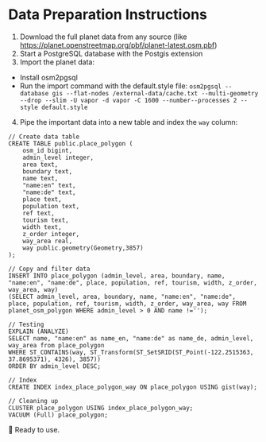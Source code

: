 # Data Preparation Instructions
1. Download the full planet data from any source (like https://planet.openstreetmap.org/pbf/planet-latest.osm.pbf)
2. Start a PostgreSQL database with the Postgis extension
3. Import the planet data:
  - Install osm2pgsql
  - Run the import command with the default.style file:
	`osm2pgsql --database gis --flat-nodes /external-data/cache.txt --multi-geometry --drop --slim -U vapor -d vapor -C 1600 --number--processes 2 --style default.style`

4. Pipe the important data into a new table and index the `way` column:

```
// Create data table
CREATE TABLE public.place_polygon (
    osm_id bigint,
    admin_level integer,
    area text,
    boundary text,
    name text,
    "name:en" text,
    "name:de" text,
    place text,
    population text,
    ref text,
    tourism text,
    width text,
    z_order integer,
    way_area real,
    way public.geometry(Geometry,3857)
);

// Copy and filter data
INSERT INTO place_polygon (admin_level, area, boundary, name, "name:en", "name:de", place, population, ref, tourism, width, z_order, way_area, way) 
(SELECT admin_level, area, boundary, name, "name:en", "name:de", place, population, ref, tourism, width, z_order, way_area, way FROM planet_osm_polygon WHERE admin_level > 0 AND name !='');

// Testing
EXPLAIN (ANALYZE)
SELECT name, "name:en" as name_en, "name:de" as name_de, admin_level, way_area from place_polygon
WHERE ST_CONTAINS(way, ST_Transform(ST_SetSRID(ST_Point(-122.2515363, 37.8695371), 4326), 3857))
ORDER BY admin_level DESC;

// Index
CREATE INDEX index_place_polygon_way ON place_polygon USING gist(way);

// Cleaning up
CLUSTER place_polygon USING index_place_polygon_way;
VACUUM (Full) place_polygon;

```


🏁 Ready to use.